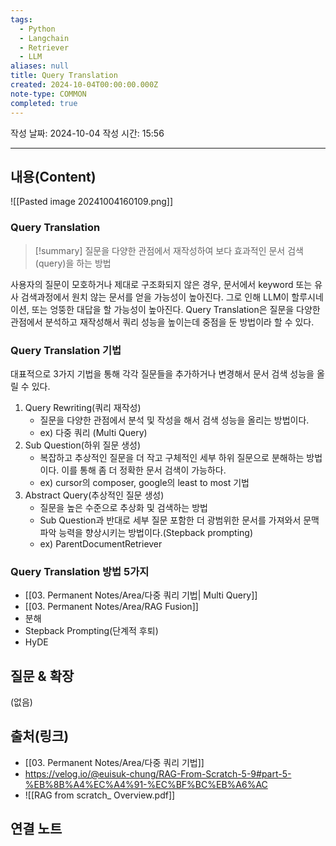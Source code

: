 ```yaml
---
tags:
  - Python
  - Langchain
  - Retriever
  - LLM
aliases: null
title: Query Translation
created: 2024-10-04T00:00:00.000Z
note-type: COMMON
completed: true
---
```

작성 날짜: 2024-10-04
작성 시간: 15:56

----
## 내용(Content)

![[Pasted image 20241004160109.png]]

### Query Translation

>[!summary]
> 질문을 다양한 관점에서 재작성하여 보다 효과적인 문서 검색(query)을 하는 방법

사용자의 질문이 모호하거나 제대로 구조화되지 않은 경우, 문서에서 keyword 또는 유사 검색과정에서 원치 않는 문서를 얻을 가능성이 높아진다. 그로 인해 LLM이 할루시네이션, 또는 엉뚱한 대답을 할 가능성이 높아진다. Query Translation은 질문을 다양한 관점에서 분석하고 재작성해서 쿼리 성능을 높이는데 중점을 둔 방법이라 할 수 있다.

### Query Translation 기법

대표적으로 3가지 기법을 통해 각각 질문들을 추가하거나 변경해서 문서 검색 성능을 올릴 수 있다.

1. Query Rewriting(쿼리 재작성)
	- 질문을 다양한 관점에서 분석 및 작성을 해서 검색 성능을 올리는 방법이다. 
	- ex) 다중 쿼리 (Multi Query)
2. Sub Question(하위 질문 생성)
	- 복잡하고 추상적인 질문을 더 작고 구체적인 세부 하위 질문으로 분해하는 방법이다. 이를 통해 좀 더 정확한 문서 검색이 가능하다.
	- ex) cursor의 composer, google의 least to most 기법
3. Abstract Query(추상적인 질문 생성)
	- 질문을 높은 수준으로 추상화 및 검색하는 방법
	- Sub Question과 반대로 세부 질문 포함한 더 광범위한 문서를 가져와서 문맥 파악 능력을 향상시키는 방법이다.(Stepback prompting)
	- ex) ParentDocumentRetriever

### Query Translation 방법 5가지

- [[03. Permanent Notes/Area/다중 쿼리 기법| Multi Query]]
- [[03. Permanent Notes/Area/RAG Fusion]]
- 분해
- Stepback Prompting(단계적 후퇴)
- HyDE

## 질문 & 확장

(없음)

## 출처(링크)

- [[03. Permanent Notes/Area/다중 쿼리 기법]]
- https://velog.io/@euisuk-chung/RAG-From-Scratch-5-9#part-5-%EB%8B%A4%EC%A4%91-%EC%BF%BC%EB%A6%AC
- ![[RAG from scratch_ Overview.pdf]]

## 연결 노트










